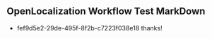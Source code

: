 ## OpenLocalization Workflow Test MarkDown
* fef9d5e2-29de-495f-8f2b-c7223f038e18 
thanks!<!--HONumber=Mar16_HO2-->
